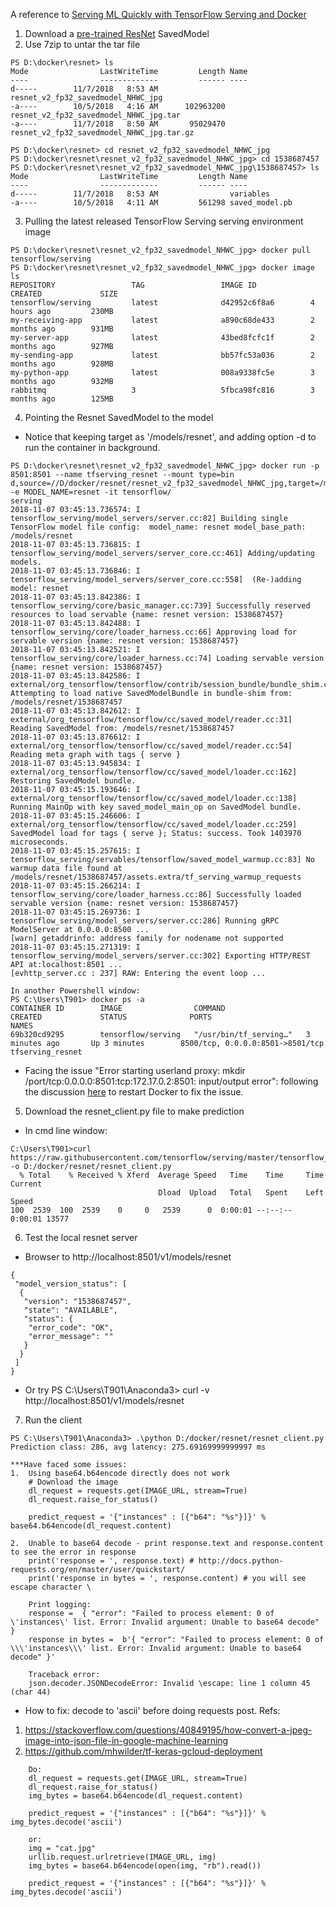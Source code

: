 A reference to [Serving ML Quickly with TensorFlow Serving and Docker](https://medium.com/tensorflow/serving-ml-quickly-with-tensorflow-serving-and-docker-7df7094aa008)

1. Download a [pre-trained ResNet](https://storage.googleapis.com/download.tensorflow.org/models/official/20181001_resnet/savedmodels/resnet_v2_fp32_savedmodel_NHWC_jpg.tar.gz) SavedModel
2. Use 7zip to untar the tar file
```
PS D:\docker\resnet> ls
Mode                LastWriteTime         Length Name
----                -------------         ------ ----
d-----        11/7/2018   8:53 AM                resnet_v2_fp32_savedmodel_NHWC_jpg
-a----        10/5/2018   4:16 AM      102963200 resnet_v2_fp32_savedmodel_NHWC_jpg.tar
-a----        11/7/2018   8:50 AM       95029470 resnet_v2_fp32_savedmodel_NHWC_jpg.tar.gz

PS D:\docker\resnet> cd resnet_v2_fp32_savedmodel_NHWC_jpg
PS D:\docker\resnet\resnet_v2_fp32_savedmodel_NHWC_jpg> cd 1538687457
PS D:\docker\resnet\resnet_v2_fp32_savedmodel_NHWC_jpg\1538687457> ls
Mode                LastWriteTime         Length Name
----                -------------         ------ ----
d-----        11/7/2018   8:53 AM                variables
-a----        10/5/2018   4:11 AM         561298 saved_model.pb
```
3. Pulling the latest released TensorFlow Serving serving environment image
```
PS D:\docker\resnet\resnet_v2_fp32_savedmodel_NHWC_jpg> docker pull tensorflow/serving
PS D:\docker\resnet\resnet_v2_fp32_savedmodel_NHWC_jpg> docker image ls
REPOSITORY                 TAG                 IMAGE ID            CREATED             SIZE
tensorflow/serving         latest              d42952c6f8a6        4 hours ago         230MB
my-receiving-app           latest              a890c68de433        2 months ago        931MB
my-server-app              latest              43bed8fcfc1f        2 months ago        927MB
my-sending-app             latest              bb57fc53a036        2 months ago        928MB
my-python-app              latest              008a9338fc5e        3 months ago        932MB
rabbitmq                   3                   5fbca98fc816        3 months ago        125MB
```
4. Pointing the Resnet SavedModel to the model
- Notice that keeping target as '/models/resnet', and adding option -d to run the container in background.
```
PS D:\docker\resnet\resnet_v2_fp32_savedmodel_NHWC_jpg> docker run -p 8501:8501 --name tfserving_resnet --mount type=bin
d,source=//D/docker/resnet/resnet_v2_fp32_savedmodel_NHWC_jpg,target=/models/resnet -e MODEL_NAME=resnet -it tensorflow/
serving
2018-11-07 03:45:13.736574: I tensorflow_serving/model_servers/server.cc:82] Building single TensorFlow model file config:  model_name: resnet model_base_path: /models/resnet
2018-11-07 03:45:13.736815: I tensorflow_serving/model_servers/server_core.cc:461] Adding/updating models.
2018-11-07 03:45:13.736846: I tensorflow_serving/model_servers/server_core.cc:558]  (Re-)adding model: resnet
2018-11-07 03:45:13.842386: I tensorflow_serving/core/basic_manager.cc:739] Successfully reserved resources to load servable {name: resnet version: 1538687457}
2018-11-07 03:45:13.842488: I tensorflow_serving/core/loader_harness.cc:66] Approving load for servable version {name: resnet version: 1538687457}
2018-11-07 03:45:13.842521: I tensorflow_serving/core/loader_harness.cc:74] Loading servable version {name: resnet version: 1538687457}
2018-11-07 03:45:13.842586: I external/org_tensorflow/tensorflow/contrib/session_bundle/bundle_shim.cc:363] Attempting to load native SavedModelBundle in bundle-shim from: /models/resnet/1538687457
2018-11-07 03:45:13.842612: I external/org_tensorflow/tensorflow/cc/saved_model/reader.cc:31] Reading SavedModel from: /models/resnet/1538687457
2018-11-07 03:45:13.876612: I external/org_tensorflow/tensorflow/cc/saved_model/reader.cc:54] Reading meta graph with tags { serve }
2018-11-07 03:45:13.945834: I external/org_tensorflow/tensorflow/cc/saved_model/loader.cc:162] Restoring SavedModel bundle.
2018-11-07 03:45:15.193646: I external/org_tensorflow/tensorflow/cc/saved_model/loader.cc:138] Running MainOp with key saved_model_main_op on SavedModel bundle.
2018-11-07 03:45:15.246606: I external/org_tensorflow/tensorflow/cc/saved_model/loader.cc:259] SavedModel load for tags { serve }; Status: success. Took 1403970 microseconds.
2018-11-07 03:45:15.257615: I tensorflow_serving/servables/tensorflow/saved_model_warmup.cc:83] No warmup data file found at /models/resnet/1538687457/assets.extra/tf_serving_warmup_requests
2018-11-07 03:45:15.266214: I tensorflow_serving/core/loader_harness.cc:86] Successfully loaded servable version {name: resnet version: 1538687457}
2018-11-07 03:45:15.269736: I tensorflow_serving/model_servers/server.cc:286] Running gRPC ModelServer at 0.0.0.0:8500 ...
[warn] getaddrinfo: address family for nodename not supported
2018-11-07 03:45:15.271319: I tensorflow_serving/model_servers/server.cc:302] Exporting HTTP/REST API at:localhost:8501 ...
[evhttp_server.cc : 237] RAW: Entering the event loop ...

In another Powershell window:
PS C:\Users\T901> docker ps -a
CONTAINER ID        IMAGE                COMMAND                  CREATED             STATUS              PORTS                              NAMES
69b320cd9295        tensorflow/serving   "/usr/bin/tf_serving…"   3 minutes ago       Up 3 minutes        8500/tcp, 0.0.0.0:8501->8501/tcp   tfserving_resnet
```
- Facing the issue "Error starting userland proxy: mkdir /port/tcp:0.0.0.0:8501:tcp:172.17.0.2:8501: input/output error": following the discussion [here](https://github.com/docker/for-win/issues/573) to restart Docker to fix the issue. 
5. Download the resnet_client.py file to make prediction 
- In cmd line window:
```
C:\Users\T901>curl https://raw.githubusercontent.com/tensorflow/serving/master/tensorflow_serving/example/resnet_client.py -o D:/docker/resnet/resnet_client.py
  % Total    % Received % Xferd  Average Speed   Time    Time     Time  Current
                                 Dload  Upload   Total   Spent    Left  Speed
100  2539  100  2539    0     0   2539      0  0:00:01 --:--:--  0:00:01 13577
```
6. Test the local resnet server
- Browser to http://localhost:8501/v1/models/resnet
```
{
 "model_version_status": [
  {
   "version": "1538687457",
   "state": "AVAILABLE",
   "status": {
    "error_code": "OK",
    "error_message": ""
   }
  }
 ]
}
```
- Or try PS C:\Users\T901\Anaconda3> curl -v http://localhost:8501/v1/models/resnet
7. Run the client
```
PS C:\Users\T901\Anaconda3> .\python D:/docker/resnet/resnet_client.py
Prediction class: 286, avg latency: 275.69169999999997 ms
```
```
***Have faced some issues:
1.  Using base64.b64encode directly does not work
    # Download the image
    dl_request = requests.get(IMAGE_URL, stream=True)
    dl_request.raise_for_status()

    predict_request = '{"instances" : [{"b64": "%s"}]}' % base64.b64encode(dl_request.content)
    
2.  Unable to base64 decode - print response.text and response.content to see the error in response
    print('response = ', response.text) # http://docs.python-requests.org/en/master/user/quickstart/
    print('response in bytes = ', response.content) # you will see escape character \

    Print logging:
    response =  { "error": "Failed to process element: 0 of \'instances\' list. Error: Invalid argument: Unable to base64 decode" }
    response in bytes =  b'{ "error": "Failed to process element: 0 of \\\'instances\\\' list. Error: Invalid argument: Unable to base64 decode" }'
    
    Traceback error:
    json.decoder.JSONDecodeError: Invalid \escape: line 1 column 45 (char 44)
```
- How to fix: decode to 'ascii' before doing requests post. Refs:
1. https://stackoverflow.com/questions/40849195/how-convert-a-jpeg-image-into-json-file-in-google-machine-learning
2. https://github.com/mhwilder/tf-keras-gcloud-deployment
```
    Do:
    dl_request = requests.get(IMAGE_URL, stream=True)
    dl_request.raise_for_status()
    img_bytes = base64.b64encode(dl_request.content)
   
    predict_request = '{"instances" : [{"b64": "%s"}]}' % img_bytes.decode('ascii')
    
    or:
    img = "cat.jpg"
    urllib.request.urlretrieve(IMAGE_URL, img)
    img_bytes = base64.b64encode(open(img, "rb").read())
    
    predict_request = '{"instances" : [{"b64": "%s"}]}' % img_bytes.decode('ascii')
```
